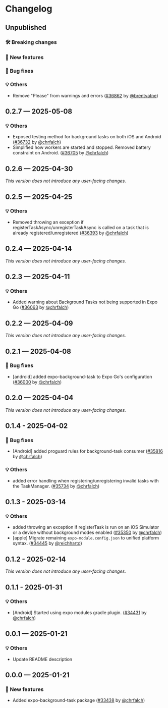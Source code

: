 # Changelog

## Unpublished

### 🛠 Breaking changes

### 🎉 New features

### 🐛 Bug fixes

### 💡 Others

- Remove "Please" from warnings and errors ([#36862](https://github.com/expo/expo/pull/36862) by [@brentvatne](https://github.com/brentvatne))

## 0.2.7 — 2025-05-08

### 💡 Others

- Exposed testing method for background tasks on both iOS and Android ([#36732](https://github.com/expo/expo/pull/36732) by [@chrfalch](https://github.com/chrfalch))
- Simplified how workers are started and stopped. Removed battery constraint on Android. ([#36705](https://github.com/expo/expo/pull/36705) by [@chrfalch](https://github.com/chrfalch))

## 0.2.6 — 2025-04-30

_This version does not introduce any user-facing changes._

## 0.2.5 — 2025-04-25

### 💡 Others

- Removed throwing an exception if registerTaskAsync/unregisterTaskAsync is called on a task that is already registered/unregistered ([#36393](https://github.com/expo/expo/pull/36393) by [@chrfalch](https://github.com/chrfalch))

## 0.2.4 — 2025-04-14

_This version does not introduce any user-facing changes._

## 0.2.3 — 2025-04-11

### 💡 Others

- Added warning about Background Tasks not being supported in Expo Go ([#36063](https://github.com/expo/expo/pull/36063) by [@chrfalch](https://github.com/chrfalch))

## 0.2.2 — 2025-04-09

_This version does not introduce any user-facing changes._

## 0.2.1 — 2025-04-08

### 🐛 Bug fixes

- [android] added expo-background-task to Expo Go's configuration ([#36000](https://github.com/expo/expo/pull/36000) by [@chrfalch](https://github.com/chrfalch))

## 0.2.0 — 2025-04-04

_This version does not introduce any user-facing changes._

## 0.1.4 - 2025-04-02

### 🐛 Bug fixes

- [Android] added proguard rules for background-task consumer ([#35816](https://github.com/expo/expo/pull/35816) by [@chrfalch](https://github.com/chrfalch))

### 💡 Others

- added error handling when registering/unregistering invalid tasks with the TaskManager. ([#35734](https://github.com/expo/expo/pull/35734) by [@chrfalch](https://github.com/chrfalch))

## 0.1.3 - 2025-03-14

### 💡 Others

- added throwing an exception if registerTask is run on an iOS Simulator or a device without background modes enabled ([#35350](https://github.com/expo/expo/pull/35350) by [@chrfalch](https://github.com/chrfalch))
- [apple] Migrate remaining `expo-module.config.json` to unified platform syntax. ([#34445](https://github.com/expo/expo/pull/34445) by [@reichhartd](https://github.com/reichhartd))

## 0.1.2 - 2025-02-14

_This version does not introduce any user-facing changes._

## 0.1.1 - 2025-01-31

### 💡 Others

- [Android] Started using expo modules gradle plugin. ([#34431](https://github.com/expo/expo/pull/34431) by [@chrfalch](https://github.com/chrfalch))

## 0.0.1 — 2025-01-21

### 💡 Others

- Update README description

## 0.0.0 — 2025-01-21

### 🎉 New features

- Added expo-background-task package ([#33438](https://github.com/expo/expo/pull/33438) by [@chrfalch](https://github.com/chrfalch))
